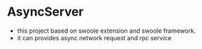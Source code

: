 # AsyncServer

- this project based on swoole extension and swoole framework.
- it can provides async network request and rpc service